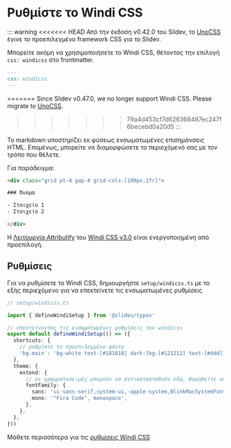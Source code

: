 # Ρυθμίστε το Windi CSS

<Environment type="node" />

::: warning
<<<<<<< HEAD
Από την έκδοση v0.42.0 του Slidev, το [UnoCSS](/custom/config-unocss) έγινε το προεπιλεγμένο framework CSS για το Slidev.

Μπορείτε ακόμη να χρησιμοποιήσετε το Windi CSS, θέτοντας την επιλογή `css: windicss` στο frontmatter.
```md
---
css: windicss
---
```
=======
Since Slidev v0.47.0, we no longer support Windi CSS. Please migrate to [UnoCSS](/custom/config-unocss).
>>>>>>> 79a4d453cf7d626368487ec247f6becebd0a20d5
:::

Το markdown υποστηρίζει εκ φύσεως ενσωματωμένες επισημάνσεις HTML. Επομένως, μπορείτε να διαμορφώσετε το περιεχόμενό σας με τον τρόπο που θέλετε.

Για παράδειγμα:

```html
<div class="grid pt-4 gap-4 grid-cols-[100px,1fr]">

### Όνομα

- Στοιχείο 1
- Στοιχείο 2

</div>
```

Η [Λειτουργία Attributify](https://windicss.org/posts/v30.html#attributify-mode) του [Windi CSS v3.0](https://windicss.org/posts/v30.html) είναι ενεργοποιημένη από προεπιλογή.

## Ρυθμίσεις

Για να ρυθμίσετε το Windi CSS, δημιουργήστε `setup/windicss.ts` με το εξής περιεχόμενο για να επεκτείνετε τις ενσωματωμένες ρυθμίσεις

```ts
// setup/windicss.ts

import { defineWindiSetup } from '@slidev/types'

// επεκτείνοντας τις ενσωματωμένες ρυθμίσεις του windicss
export default defineWindiSetup(() => ({
  shortcuts: {
    // ρυθμίστε το προεπιλεγμένο φόντο
    'bg-main': 'bg-white text-[#181818] dark:(bg-[#121212] text-[#ddd])',
  },
  theme: {
    extend: {
      // οι γραμματοσειρές μπορούν να αντικατασταθούν εδώ, θυμηθείτε να ενημερώσετε τους συνδέσμους των γραμματοσειρών στο `index.html`
      fontFamily: {
        sans: 'ui-sans-serif,system-ui,-apple-system,BlinkMacSystemFont,"Segoe UI",Roboto,"Helvetica Neue",Arial,"Noto Sans",sans-serif,"Apple Color Emoji","Segoe UI Emoji","Segoe UI Symbol","Noto Color Emoji"',
        mono: '"Fira Code", monospace',
      },
    },
  },
}))
```

Μάθετε περισσότερα για τις [ρυθμίσεις Windi CSS](https://windicss.org/guide/configuration.html)
